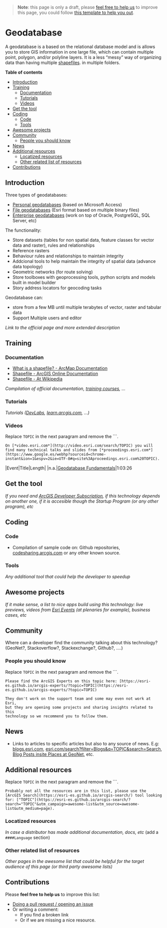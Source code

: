 > **Note**: this page is only a draft, please [feel free to help us](#contributions) to improve this page, you could follow [this template to help you out](https://github.com/esri-es/awesome-arcgis/blob/master/RESOURCE_PAGE_TEMPLATE.md).

# Geodatabase
A geodatabase is a based on the relational database model and is allows you to store GIS information in one large file, which can contain multiple point, polygon, and/or polyline layers. It is a less “messy” way of organizing data than having multiple [shapefiles](../shapefile/README.md). in multiple folders.

<!-- START doctoc generated TOC please keep comment here to allow auto update -->
<!-- DON'T EDIT THIS SECTION, INSTEAD RE-RUN doctoc TO UPDATE -->
**Table of contents**

- [Introduction](#introduction)
- [Training](#training)
  - [Documentation](#documentation)
  - [Tutorials](#tutorials)
  - [Videos](#videos)
- [Get the tool](#get-the-tool)
- [Coding](#coding)
  - [Code](#code)
  - [Tools](#tools)
- [Awesome projects](#awesome-projects)
- [Community](#community)
  - [People you should know](#people-you-should-know)
- [News](#news)
- [Additional resources](#additional-resources)
  - [Locatized resources](#locatized-resources)
  - [Other related list of resources](#other-related-list-of-resources)
- [Contributions](#contributions)

<!-- END doctoc generated TOC please keep comment here to allow auto update -->

## Introduction


Three types of geodatabases:

* [Personal geodatabases](./personal-geodatabase/README.md) (based on Microsoft Access)
* [File geodatabases](./personal-geodatabase/README.md) (Esri format based on multiple binary files)
* [Enterprise geodatabases](./personal-geodatabase/README.md) (work on top of Oracle, PostgreSQL, SQL Server, etc)

The functionality:
* Store datasets (tables for non spatial data, feature classes for vector data and raster), rules and relationships
* Reference rasters
* Behaviour rules and relationships to maintain integrity
* Addcional tools to help maintain the integrity of spatial data (advance data topology)
* Geometric networks (for route solving)
* Store toolboxes with geoprocessing tools, python scripts and models built in model builder
* Story address locators for geocoding tasks

Geodatabase can:
* store from a few MB until multiple terabytes of vector, raster and tabular data
* Support Multiple users and editor

*Link to the official page and more extended description*

## Training

### Documentation

* [What is a shapefile? - ArcMap Documentation](http://desktop.arcgis.com/en/arcmap/10.3/manage-data/shapefiles/what-is-a-shapefile.htm)
* [Shapefile - ArcGIS Online Documentation](https://doc.arcgis.com/en/arcgis-online/reference/shapefiles.htm)
* [Shapefile - At Wikipedia](https://en.wikipedia.org/wiki/Shapefile)

*Compilation of official documentation, [training courses](https://www.esri.com/training), ...*

### Tutorials

*Tutorials ([DevLabs](https://developers.arcgis.com/labs), [learn.arcgis.com](https://learn.arcgis.com/en/), ...)*

### Videos

Replace `TOPIC` in the next paragram and remove the \`\`\`.

```
On [*video.esri.com*](http://video.esri.com/search/TOPIC) you will find many technical talks and slides from [*proceedings.esri.com*](https://www.google.es/webhp?sourceid=chrome-instant&ion=1&espv=2&ie=UTF-8#q=site%3Aproceedings.esri.com%20TOPIC).
```

|Event|Title|Length|
|n.a.|[Geodatabase Fundamentals](https://www.youtube.com/watch?v=ocSd7NxPvBg)|1:03:26

## Get the tool

*If you need and [ArcGIS Developer Subscription](https://developers.arcgis.com/pricing/), if this technology depends on another one, if it is accesible though the Startup Program (or any other program), etc*

## Coding

### Code

* Compilation of sample code on: Github repositories, [codesharing.arcgis.com](http://codesharing.arcgis.com/) or any other known source.

### Tools

*Any additional tool that could help the developer to speedup*

## Awesome projects

*If it make sense, a list to nice apps build using this technology: live previews, videos from [Esri Events](https://www.youtube.com/channel/UC_yE3TatdZKAXvt_TzGJ6mw) (at plenaries for example), business cases, etc*

## Community

Where can a developer find the community talking about this technology? (GeoNet?, Stackoverflow?, Stackexchange?, Github?, ....)

### People you should know

Replace `TOPIC` in the next paragram and remove the \`\`\`.

```
Please find the ArcGIS Experts on this topic here: [https://esri-es.github.io/arcgis-experts/?topic=TOPIC](https://esri-es.github.io/arcgis-experts/?topic=TOPIC)

They don't work on the support team and some may even not work at Esri,
but they are opening some projects and sharing insights related to this
technology so we recommend you to follow them.
```

## News

* Links to articles to specific articles but also to any source of news. E.g: [blogs.esri.com](blogs.esri.com/esri/arcgis/tag/TOPIC/), [esri.com/search?filter=Blogs&q=TOPIC&search=Search](https://www.esri.com/search?filter=Blogs&q=geoanalytics&search=Search), [Blog Posts insite Places at GeoNet](https://community.esri.com/community/developers/web-developers/arcgis-api-for-javascript/content?filterID=contentstatus%5Bpublished%5D~objecttype~objecttype%5Bblogpost%5D), etc.


## Additional resources

Replace `TOPIC` in the next paragram and remove the \`\`\`.

```
Probably not all the resources are in this list, please use the [ArcGIS Search](https://esri-es.github.io/arcgis-search/) tool looking for: ["TOPIC"](https://esri-es.github.io/arcgis-search/?search="TOPIC"&utm_campaign=awesome-list&utm_source=awesome-list&utm_medium=page).
```

### Locatized resources

*In case a distributor has made additional documentation, docs, etc* (add a ```####Language``` section)

### Other related list of resources

*Other pages in the awesome list that could be helpful for the target audience of this page (or third party awesome lists)*

## Contributions
Please **feel free to help us** to improve this list:

* [Doing a pull request / opening an issue](https://github.com/hhkaos/awesome-arcgis#contributions)
* Or writing a comment:
  * If you find a broken link
  * Or if we are missing a nice resource.
